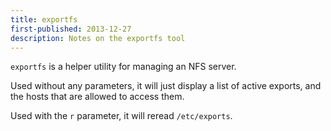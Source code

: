 ```yaml
---
title: exportfs
first-published: 2013-12-27
description: Notes on the exportfs tool
---
```


`exportfs` is a helper utility for managing an NFS server.

Used without any parameters, it will just display a list of active 
exports, and the hosts that are allowed to access them.

Used with the `r` parameter, it will reread `/etc/exports`.
